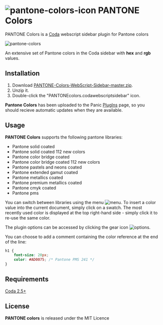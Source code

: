 # ![pantone-colors-icon](https://cloud.githubusercontent.com/assets/1267580/25302406/a0486b5e-273d-11e7-9787-75021173a1d7.png) PANTONE Colors

PANTONE Colors is a [Coda](https://www.panic.com/coda/) webscript sidebar plugin for Pantone colors

![pantone-colors](https://cloud.githubusercontent.com/assets/1267580/25302407/a04eb4dc-273d-11e7-8992-9ea69b44edf5.png)

An extensive set of Pantone colors in the Coda sidebar with **hex** and **rgb** values.

## Installation

1. Download [PANTONE-Colors-WebScript-Sidebar-master.zip](https://github.com/dgmid/PANTONE-Colors/archive/master.zip).
2. Unzip it.
3. Double-click the "PANTONEcolors.codawebscriptsidebar" icon.

**Pantone Colors** has been uploaded to the Panic [PlugIns](https://www.panic.com/coda/plugins.php#Sidebars) page, so you should recieve automatic updates when they are available.

## Usage

**PANTONE Colors** supports the following pantone libraries:

- Pantone solid coated
- Pantone solid coated 112 new colors
- Pantone color bridge coated
- Pantone color bridge coated 112 new colors
- Pantone pastels and neons coated
- Pantone extended gamut coated
- Pantone metallics coated
- Pantone premium metallics coated
- Pantone cmyk coated
- Pantone pms

You can switch between libraries using the menu ![menu](https://cloud.githubusercontent.com/assets/1267580/25302409/a05c7266-273d-11e7-8b98-6a3b61aaf2b9.png). To insert a color value into the current document, simply click on a swatch. The most recently used color is displayed at the top right-hand side - simply click it to re-use the same color.

The plugin options can be accessed by clicking the gear icon ![options](https://cloud.githubusercontent.com/assets/1267580/25302408/a05890c4-273d-11e7-9171-9c1dd04ea1f1.png).

You can choose to add a comment containing the color reference at the end of the line:

```css
h1 {
	font-size: 20px;
	color: #AD0075; /* Pantone PMS 241 */
}
```

## Requirements

[Coda 2.5+](https://www.panic.com/coda/)

## License

**PANTONE colors** is released under the MIT Licence

